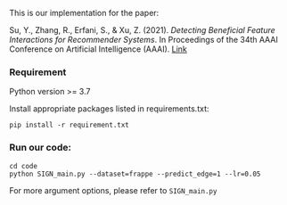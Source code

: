This is our implementation for the paper:

Su, Y., Zhang, R., Erfani, S., & Xu, Z. (2021). *Detecting Beneficial Feature Interactions for Recommender Systems*. In Proceedings of the 34th AAAI Conference on Artificial Intelligence (AAAI). [Link](https://arxiv.org/abs/2008.00404)


### Requirement 

Python version >= 3.7

Install appropriate packages listed in requirements.txt:
```
pip install -r requirement.txt
```

### Run our code:
```
cd code
python SIGN_main.py --dataset=frappe --predict_edge=1 --lr=0.05
```

For more argument options, please refer to ```SIGN_main.py```

